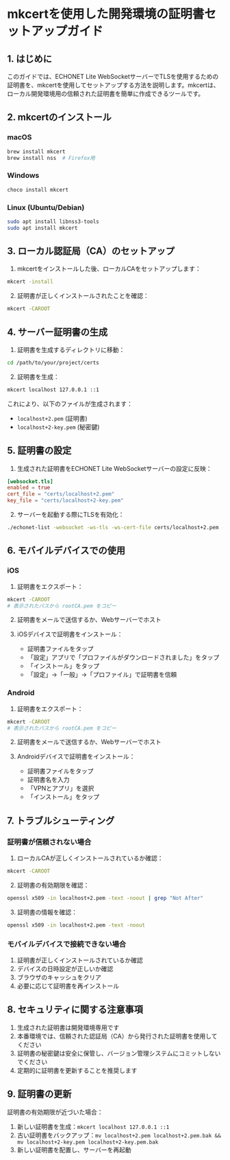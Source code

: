 # mkcertを使用した開発環境の証明書セットアップガイド

## 1. はじめに

このガイドでは、ECHONET Lite WebSocketサーバーでTLSを使用するための証明書を、mkcertを使用してセットアップする方法を説明します。mkcertは、ローカル開発環境用の信頼された証明書を簡単に作成できるツールです。

## 2. mkcertのインストール

### macOS

```bash
brew install mkcert
brew install nss  # Firefox用
```

### Windows

```bash
choco install mkcert
```

### Linux (Ubuntu/Debian)

```bash
sudo apt install libnss3-tools
sudo apt install mkcert
```

## 3. ローカル認証局（CA）のセットアップ

1. mkcertをインストールした後、ローカルCAをセットアップします：

```bash
mkcert -install
```

2. 証明書が正しくインストールされたことを確認：

```bash
mkcert -CAROOT
```

## 4. サーバー証明書の生成

1. 証明書を生成するディレクトリに移動：

```bash
cd /path/to/your/project/certs
```

2. 証明書を生成：

```bash
mkcert localhost 127.0.0.1 ::1
```

これにより、以下のファイルが生成されます：

- `localhost+2.pem` (証明書)
- `localhost+2-key.pem` (秘密鍵)

## 5. 証明書の設定

1. 生成された証明書をECHONET Lite WebSocketサーバーの設定に反映：

```toml
[websocket.tls]
enabled = true
cert_file = "certs/localhost+2.pem"
key_file = "certs/localhost+2-key.pem"
```

2. サーバーを起動する際にTLSを有効化：

```bash
./echonet-list -websocket -ws-tls -ws-cert-file certs/localhost+2.pem -ws-key-file certs/localhost+2-key.pem
```

## 6. モバイルデバイスでの使用

### iOS

1. 証明書をエクスポート：

```bash
mkcert -CAROOT
# 表示されたパスから rootCA.pem をコピー
```

2. 証明書をメールで送信するか、Webサーバーでホスト

3. iOSデバイスで証明書をインストール：
   - 証明書ファイルをタップ
   - 「設定」アプリで「プロファイルがダウンロードされました」をタップ
   - 「インストール」をタップ
   - 「設定」→「一般」→「プロファイル」で証明書を信頼

### Android

1. 証明書をエクスポート：

```bash
mkcert -CAROOT
# 表示されたパスから rootCA.pem をコピー
```

2. 証明書をメールで送信するか、Webサーバーでホスト

3. Androidデバイスで証明書をインストール：
   - 証明書ファイルをタップ
   - 証明書名を入力
   - 「VPNとアプリ」を選択
   - 「インストール」をタップ

## 7. トラブルシューティング

### 証明書が信頼されない場合

1. ローカルCAが正しくインストールされているか確認：

```bash
mkcert -CAROOT
```

2. 証明書の有効期限を確認：

```bash
openssl x509 -in localhost+2.pem -text -noout | grep "Not After"
```

3. 証明書の情報を確認：

```bash
openssl x509 -in localhost+2.pem -text -noout
```

### モバイルデバイスで接続できない場合

1. 証明書が正しくインストールされているか確認
2. デバイスの日時設定が正しいか確認
3. ブラウザのキャッシュをクリア
4. 必要に応じて証明書を再インストール

## 8. セキュリティに関する注意事項

1. 生成された証明書は開発環境専用です
2. 本番環境では、信頼された認証局（CA）から発行された証明書を使用してください
3. 証明書の秘密鍵は安全に保管し、バージョン管理システムにコミットしないでください
4. 定期的に証明書を更新することを推奨します

## 9. 証明書の更新

証明書の有効期限が近づいた場合：

1. 新しい証明書を生成：`mkcert localhost 127.0.0.1 ::1`
1. 古い証明書をバックアップ：`mv localhost+2.pem localhost+2.pem.bak && mv localhost+2-key.pem localhost+2-key.pem.bak`
1. 新しい証明書を配置し、サーバーを再起動
